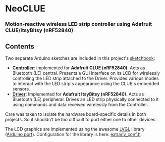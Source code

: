 # NeoCLUE 
### Motion-reactive wireless LED strip controller using Adafruit CLUE/ItsyBitsy (nRF52840)

## Contents
Two separate Arduino sketches are included in this project's [sketchbook](sketchbook):
- [__Controller__](sketchbook/Controller): Implemented for __Adafruit CLUE (nRF52840)__. Acts as Bluetooth (LE) central. Presents a GUI interface on its LCD for wirelessly controlling the LED strip attached to the Driver. Provides various modes to interact with the LED strip's appearance using the CLUE's embedded sensors.
- [__Driver__](sketchbook/Driver): Implemented for __Adafruit ItsyBitsy (nRF52840)__. Acts as Bluetooth (LE) peripheral. Drives an LED strip physically connected to it using commands and data received wirelessly from the Controller.

Care was taken to isolate the hardware board-specific details in both projects. So it shouldn't be *too* difficult to port either one to other devices.

The LCD graphics are implemented using the awesome [LVGL](https://lvgl.io) library ([Arduino port](https://github.com/lvgl/lv_arduino)). Configuration for the library is here: [extra/lv_conf.h](extra/lv_conf.h).
